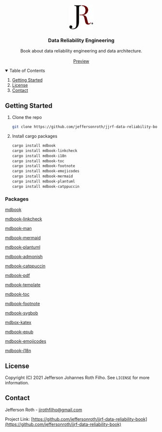 <!-- PROJECT LOGO -->
<br />
<p align="center">
  <a href="https://github.com/jeffersonroth/jjrf-data-reliability-book">
    <img src="images/logo.png" alt="Logo" width="80" height="80">
  </a>

  <h3 align="center">Data Reliability Engineering</h3>

  <p align="center">
    Book about data reliability engineering and data architecture.
    <br />
    <br />
    <a href="https://jeffersonroth.github.io/jjrf-data-reliability-book/html/">Preview</a>
  </p>
</p>

<!-- TABLE OF CONTENTS -->
<details open="open">
  <summary>Table of Contents</summary>
  <ol>
    <li>
      <a href="#getting-started">Getting Started</a>
    </li>
    <li><a href="#license">License</a></li>
    <li><a href="#contact">Contact</a></li>
  </ol>
</details>

<!-- GETTING STARTED -->

## Getting Started

1. Clone the repo
   ```sh
   git clone https://github.com/jeffersonroth/jjrf-data-reliability-book.git
   ```
2. Install cargo packages
   ```sh
   cargo install mdbook
   cargo install mdbook-linkcheck
   cargo install mdbook-i18n
   cargo install mdbook-toc
   cargo install mdbook-footnote
   cargo install mdbook-emojicodes
   cargo install mdbook-mermaid
   cargo install mdbook-plantuml
   cargo install mdbook-catppuccin
   ```

### Packages

[mdbook](https://crates.io/crates/mdbook)

[mdbook-linkcheck](https://crates.io/crates/mdbook-linkcheck)

[mdbook-man](https://crates.io/crates/mdbook-man)

[mdbook-mermaid](https://crates.io/crates/mdbook-mermaid)

[mdbook-plantuml](https://crates.io/crates/mdbook-plantuml)

[mdbook-admonish](https://crates.io/crates/mdbook-admonish)

[mdbook-catppuccin](https://crates.io/crates/mdbook-catppuccin)

[mdbook-pdf](https://crates.io/crates/mdbook-pdf)

[mdbook-template](https://crates.io/crates/mdbook-template)

[mdbook-toc](https://crates.io/crates/mdbook-toc)

[mdbook-footnote](https://crates.io/crates/mdbook-footnote)

[mdbook-svgbob](https://crates.io/crates/mdbook-svgbob)

[mdbox-katex](https://crates.io/crates/mdbook-katex)

[mdbook-epub](https://crates.io/crates/mdbook-epub)

[mdbook-emojicodes](https://crates.io/crates/mdbook-emojicodes)

[mdbook-i18n](https://crates.io/crates/mdbook-i18n)


<!-- LICENSE -->

## License

Copyright (C) 2021 Jefferson Johannes Roth Filho. See `LICENSE` for more information.

<!-- CONTACT -->

## Contact

Jefferson Roth - jjrothfilho@gmail.com

Project Link: [https://github.com/jeffersonroth/jjrf-data-reliability-book](https://github.com/jeffersonroth/jjrf-data-reliability-book)
